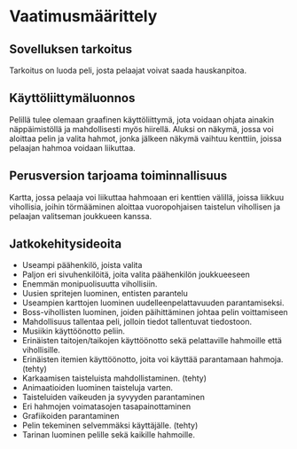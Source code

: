 # Vaatimusmäärittely

## Sovelluksen tarkoitus

Tarkoitus on luoda peli, josta pelaajat voivat saada hauskanpitoa.

## Käyttöliittymäluonnos

Pelillä tulee olemaan graafinen käyttöliittymä, jota voidaan ohjata ainakin näppäimistöllä ja mahdollisesti myös hiirellä. Aluksi on näkymä, jossa voi aloittaa pelin ja valita hahmot, jonka jälkeen näkymä vaihtuu kenttiin, joissa pelaajan hahmoa voidaan liikuttaa.

## Perusversion tarjoama toiminnallisuus

Kartta, jossa pelaaja voi liikuttaa hahmoaan eri kenttien välillä, joissa liikkuu vihollisia, joihin törmääminen aloittaa vuoropohjaisen taistelun vihollisen ja pelaajan valitseman joukkueen kanssa.

## Jatkokehitysideoita

-  Useampi päähenkilö, joista valita
-  Paljon eri sivuhenkilöitä, joita valita päähenkilön joukkueeseen
-  Enemmän monipuolisuutta vihollisiin.
-  Uusien spritejen luominen, entisten parantelu
-  Useampien karttojen luominen uudelleenpelattavuuden parantamiseksi.
-  Boss-vihollisten luominen, joiden päihittäminen johtaa pelin voittamiseen
-  Mahdollisuus tallentaa peli, jolloin tiedot tallentuvat tiedostoon.
-  Musiikin käyttöönotto peliin.
-  Erinäisten taitojen/taikojen käyttöönotto sekä pelattaville hahmoille että vihollisille.
-  Erinäisten itemien käyttöönotto, joita voi käyttää parantamaan hahmoja. (tehty)
-  Karkaamisen taisteluista mahdollistaminen. (tehty)
-  Animaatioiden luominen taisteluja varten.
-  Taisteluiden vaikeuden ja syvyyden parantaminen
-  Eri hahmojen voimatasojen tasapainottaminen
-  Grafiikoiden parantaminen
-  Pelin tekeminen selvemmäksi käyttäjälle. (tehty)
-  Tarinan luominen pelille sekä kaikille hahmoille.
